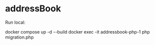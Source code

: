 # addressBook

Run local:

docker compose up -d --build
docker exec -it addressbook-php-1 php migration.php